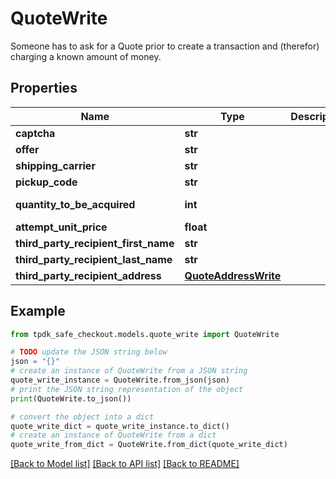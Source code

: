 # QuoteWrite

Someone has to ask for a Quote prior to create a transaction and (therefor) charging a known amount of money.

## Properties

Name | Type | Description | Notes
------------ | ------------- | ------------- | -------------
**captcha** | **str** |  | [optional] 
**offer** | **str** |  | [optional] 
**shipping_carrier** | **str** |  | [optional] 
**pickup_code** | **str** |  | [optional] 
**quantity_to_be_acquired** | **int** |  | [default to 1]
**attempt_unit_price** | **float** |  | [optional] 
**third_party_recipient_first_name** | **str** |  | [optional] 
**third_party_recipient_last_name** | **str** |  | [optional] 
**third_party_recipient_address** | [**QuoteAddressWrite**](QuoteAddressWrite.md) |  | [optional] 

## Example

```python
from tpdk_safe_checkout.models.quote_write import QuoteWrite

# TODO update the JSON string below
json = "{}"
# create an instance of QuoteWrite from a JSON string
quote_write_instance = QuoteWrite.from_json(json)
# print the JSON string representation of the object
print(QuoteWrite.to_json())

# convert the object into a dict
quote_write_dict = quote_write_instance.to_dict()
# create an instance of QuoteWrite from a dict
quote_write_from_dict = QuoteWrite.from_dict(quote_write_dict)
```
[[Back to Model list]](../README.md#documentation-for-models) [[Back to API list]](../README.md#documentation-for-api-endpoints) [[Back to README]](../README.md)


